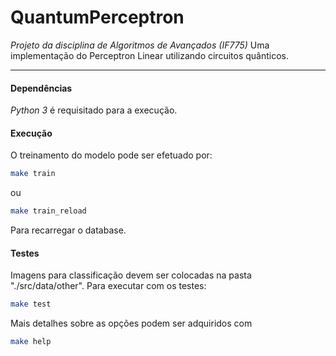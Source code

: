 # QuantumPerceptron
*Projeto da disciplina de Algoritmos de Avançados (IF775)*
Uma implementação do Perceptron Linear utilizando circuitos quânticos.

----

#### Dependências
_Python 3_ é requisitado para a execução.

#### Execução
O treinamento do modelo pode ser efetuado por:

```bash
make train
```
ou

```bash
make train_reload
```
Para recarregar o database.

#### Testes
Imagens para classificação devem ser colocadas na pasta "./src/data/other".
Para executar com os testes:

```bash
make test
```

Mais detalhes sobre as opções podem ser adquiridos com 


```bash
make help
```

